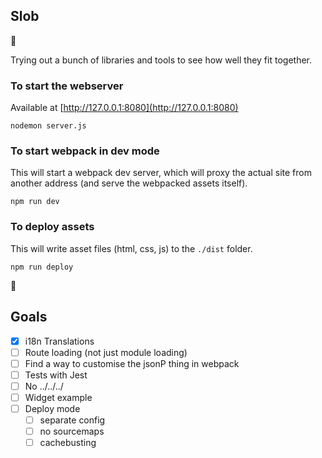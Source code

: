 ## Slob

:snail:

Trying out a bunch of libraries and tools to see how well they fit together.

### To start the webserver

Available at [http://127.0.0.1:8080](http://127.0.0.1:8080)

```
nodemon server.js
```

### To start webpack in dev mode

This will start a webpack dev server, which will proxy the actual site from
another address (and serve the webpacked assets itself).

```
npm run dev
```

### To deploy assets

This will write asset files (html, css, js) to the `./dist` folder.

```
npm run deploy
```

:dancer:

## Goals

- [x] i18n Translations
- [ ] Route loading (not just module loading)
- [ ] Find a way to customise the jsonP thing in webpack
- [ ] Tests with Jest
- [ ] No ../../../
- [ ] Widget example
- [ ] Deploy mode
  - [ ] separate config
  - [ ] no sourcemaps
  - [ ] cachebusting
